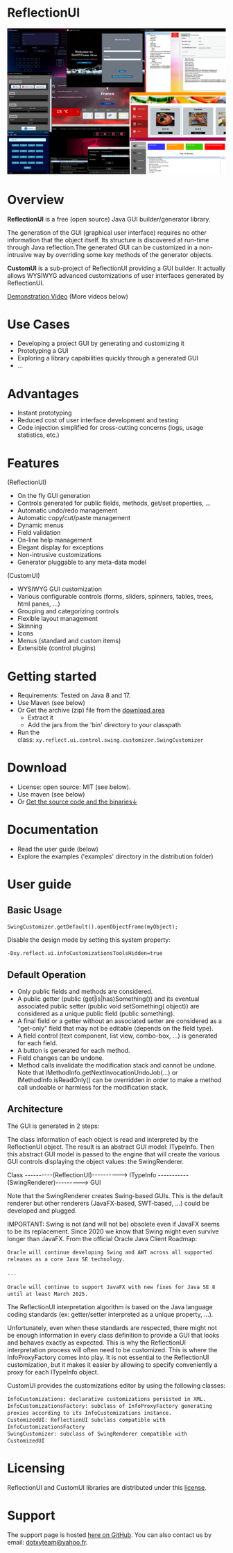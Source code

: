 ReflectionUI
============

![ExamplesImage](/custom-ui/examples/misc/screenshots/multiple-examples.png?raw=true)

# Overview
**ReflectionUI** is a free (open source) Java GUI builder/generator library.

The generation of the GUI (graphical user interface) requires no other information that the object itself. Its structure is discovered at run-time through Java reflection.The generated GUI can be customized in a non-intrusive way by overriding some key methods of the generator objects.

**CustomUI** is a sub-project of ReflectionUI providing a GUI builder. It actually allows WYSIWYG advanced customizations of user interfaces generated by ReflectionUI.

[Demonstration Video](https://www.youtube.com/watch?v=E5gHqU6LRPQ)
(More videos below)

# Use Cases

- Developing a project GUI by generating and customizing it
- Prototyping a GUI
- Exploring a library capabilities quickly through a generated GUI
- …

# Advantages

- Instant prototyping
- Reduced cost of user interface development and testing
- Code injection simplified for cross-cutting concerns (logs, usage statistics, etc.)

# Features

(ReflectionUI)

- On the fly GUI generation
- Controls generated for public fields, methods, get/set properties, …
- Automatic undo/redo management
- Automatic copy/cut/paste management
- Dynamic menus
- Field validation
- On-line help management
- Elegant display for exceptions
- Non-intrusive customizations
- Generator pluggable to any meta-data model

(CustomUI)

- WYSIWYG GUI customization
- Various configurable controls (forms, sliders, spinners, tables, trees, html panes, …)
- Grouping and categorizing controls
- Flexible layout management
- Skinning
- Icons
- Menus (standard and custom items)
- Extensible (control plugins)

# Getting started

*   Requirements: Tested on Java 8 and 17.
*   Use Maven (see below)
*   Or Get the archive (zip) file from the [download area](https://github.com/dotxyteam/ReflectionUI/releases)
    *   Extract it
    *   Add the jars from the 'bin' directory to your classpath
*   Run the class: `xy.reflect.ui.control.swing.customizer.SwingCustomizer`

# Download

*   License: open source: MIT (see below).
*   Use maven (see below)
*   Or [Get the source code and the binaries↓](https://github.com/dotxyteam/ReflectionUI/releases)

# Documentation

*   Read the user guide (below)
*   Explore the examples ('examples' directory in the distribution folder)

# User guide

## Basic Usage

    SwingCustomizer.getDefault().openObjectFrame(myObject);

Disable the design mode by setting this system property:

    -Dxy.reflect.ui.infoCustomizationsToolsHidden=true

## Default Operation

- Only public fields and methods are considered.
- A public getter (public <Type> (get|is|has)Something()) and its eventual associated public setter (public void setSomething(<Type> object)) are considered as a unique public field (public <Type> something).
- A final field or a getter without an associated setter are considered as a "get-only" field that may not be editable (depends on the field type).
- A field control (text component, list view, combo-box, ...) is generated for each field.
- A button is generated for each method.
- Field changes can be undone.
- Method calls invalidate the modification stack and cannot be undone. Note that IMethodInfo.getNextInvocationUndoJob(...) or IMethodInfo.isReadOnly() can be overridden in order to make a method call undoable or harmless for the modification stack.

## Architecture

The GUI is generated in 2 steps:

The class information of each object is read and interpreted by the ReflectionUI object. The result is an abstract GUI model: ITypeInfo.
Then this abstract GUI model is passed to the engine that will create the various GUI controls displaying the object values: the SwingRenderer.

Class	----------(ReflectionUI)---------->	ITypeInfo	-----------(SwingRenderer)--------->	GUI

Note that the SwingRenderer creates Swing-based GUIs. This is the default renderer but other renderers (JavaFX-based, SWT-based, ...) could be developed and plugged.

IMPORTANT: Swing is not (and will not be) obsolete even if JavaFX seems to be its replacement. Since 2020 we know that Swing might even survive longer than JavaFX. From the official Oracle Java Client Roadmap:

    Oracle will continue developing Swing and AWT across all supported releases as a core Java SE technology.

    ...

    Oracle will continue to support JavaFX with new fixes for Java SE 8 until at least March 2025.

The ReflectionUI interpretation algorithm is based on the Java language coding standards (ex: getter/setter interpreted as a unique property, ...).

Unfortunately, even when these standards are respected, there might not be enough information in every class definition to provide a GUI that looks and behaves exactly as expected. This is why the ReflectionUI interpretation process will often need to be customized. This is where the InfoProxyFactory comes into play. It is not essential to the ReflectionUI customization, but it makes it easier by allowing to specify conveniently a proxy for each ITypeInfo object.

CustomUI provides the customizations editor by  using the following classes:

    InfoCustomizations: declarative customizations persisted in XML.
    InfoCustomizationsFactory: subclass of InfoProxyFactory generating proxies according to its InfoCustomizations instance.
    CustomizedUI: ReflectionUI subclass compatible with InfoCustomizationsFactory
    SwingCustomizer: subclass of SwingRenderer compatible with CustomizedUI

# Licensing

ReflectionUI and CustomUI libraries are distributed under this
[license](https://raw.githubusercontent.com/dotxyteam/ReflectionUI/master/reflection-ui/LICENSE).

# Support

The support page is hosted [here on GitHub](https://github.com/dotxyteam/ReflectionUI/issues). You can also contact us by email: [dotxyteam@yahoo.fr](mailto:dotxyteam@yahoo.fr).
